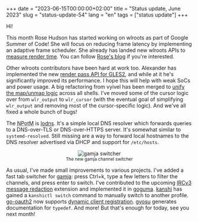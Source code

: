 +++
date = "2023-06-15T00:00:00+02:00"
title = "Status update, June 2023"
slug = "status-update-54"
lang = "en"
tags = ["status update"]
+++

Hi!

This month Rose Hudson has started working on wlroots as part of Google Summer
of Code! She will focus on reducing frame latency by implementing an adaptive
frame scheduler. She already has landed new wlroots APIs to
[measure render time]. You can follow [Rose's blog] if you're interested.

Other wlroots contributors have been hard at work too. Alexander has
implemented the new [render pass API for GLES2], and while at it he's
significantly improved its performance. I hope this will help with weak SoCs
and power usage. A big refactoring from vyivel has been merged to
[unify the map/unmap logic] across all shells. I've moved some of the cursor
logic over from `wlr_output` to `wlr_cursor` (with the eventual goal of
simplifying `wlr_output` and removing most of the cursor-specific logic). And
we've all fixed a whole bunch of bugs!

The <abbr title="New Project of the Month">NPotM</abbr> is [lodns]. It's a
simple local DNS resolver which forwards queries to a DNS-over-TLS or
DNS-over-HTTPS server. It's somewhat similar to `systemd-resolved`. Still
missing are a way to forward local hostnames to the DNS resolver advertised via
DHCP and support for `/etc/hosts`.

<center>
<img title="gamja switcher" class="opaque" src="https://assets.octodon.social/media_attachments/files/110/542/716/369/448/635/original/a6823f1ef34678cb.png">
<br>
<small>The new gamja channel switcher</small>
</center>

As usual, I've made small improvements to various projects. I've added a fast
tab switcher for [gamja]: press Ctrl+k, type a few letters to filter the
channels, and press enter to switch. I've contributed to the upcoming
[IRCv3 message redaction] extension and implemented it in [goguma]. [kanshi]
has gained a `kanshictl switch` command to manually switch to another profile.
[go-oauth2] now supports [dynamic client registration]. [gyosu] generates
documentation for `typedef`. And more! But that's enough for today, see you
next month!

[measure render time]: https://gitlab.freedesktop.org/wlroots/wlroots/-/merge_requests/4159
[Rose's blog]: https://blog.krx.sh/
[render pass API for GLES2]: https://gitlab.freedesktop.org/wlroots/wlroots/-/merge_requests/4135
[unify the map/unmap logic]: https://gitlab.freedesktop.org/wlroots/wlroots/-/merge_requests/4043
[lodns]: https://git.sr.ht/~emersion/lodns
[go-oauth2]: https://git.sr.ht/~emersion/go-oauth2
[dynamic client registration]: https://www.rfc-editor.org/rfc/rfc7591
[gamja]: https://sr.ht/~emersion/gamja
[kanshi]: https://sr.ht/~emersion/kanshi
[gyosu]: https://sr.ht/~emersion/gyosu
[IRCv3 message redaction]: https://github.com/ircv3/ircv3-specifications/pull/524
[goguma]: https://sr.ht/~emersion/goguma
